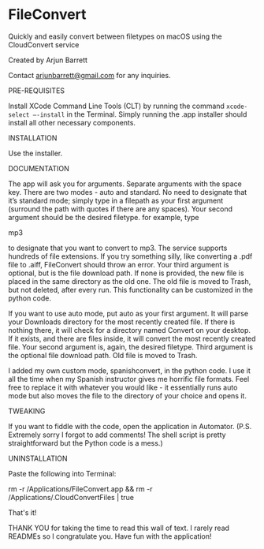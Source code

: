 # FileConvert
Quickly and easily convert between filetypes on macOS using the CloudConvert service

Created by Arjun Barrett

Contact arjunbarrett@gmail.com for any inquiries.




PRE-REQUISITES

Install XCode Command Line Tools (CLT) by running the command `xcode-select —-install` in the Terminal. Simply running the .app installer should install all other necessary components.




INSTALLATION

Use the installer.




DOCUMENTATION

The app will ask you for arguments. Separate arguments with the space key. There are two modes - auto and standard. No need to designate that it’s standard mode; simply type in a filepath as your first argument (surround the path with quotes if there are any spaces). Your second argument should be the desired filetype. for example, type


mp3


to designate that you want to convert to mp3. The service supports hundreds of file extensions. If you try something silly, like converting a .pdf file to .aiff, FileConvert should throw an error. Your third argument is optional, but is the file download path. If none is provided, the new file is placed in the same directory as the old one. The old file is moved to Trash, but not deleted, after every run. This functionality can be customized in the python code.


If you want to use auto mode, put auto as your first argument. It will parse your Downloads directory for the most recently created file. If there is nothing there, it will check for a directory named Convert on your desktop. If it exists, and there are files inside, it will convert the most recently created file. Your second argument is, again, the desired filetype. Third argument is the optional file download path. Old file is moved to Trash.


I added my own custom mode, spanishconvert, in the python code. I use it all the time when my Spanish instructor gives me horrific file formats. Feel free to replace it with whatever you would like - it essentially runs auto mode but also moves the file to the directory of your choice and opens it.




TWEAKING

If you want to fiddle with the code, open the application in Automator. (P.S. Extremely sorry I forgot to add comments! The shell script is pretty straightforward but the Python code is a mess.)




UNINSTALLATION

Paste the following into Terminal:

rm -r /Applications/FileConvert.app && rm -r /Applications/.CloudConvertFiles | true



That's it!




THANK YOU
for taking the time to read this wall of text. I rarely read READMEs so I congratulate you. Have fun with the application!
